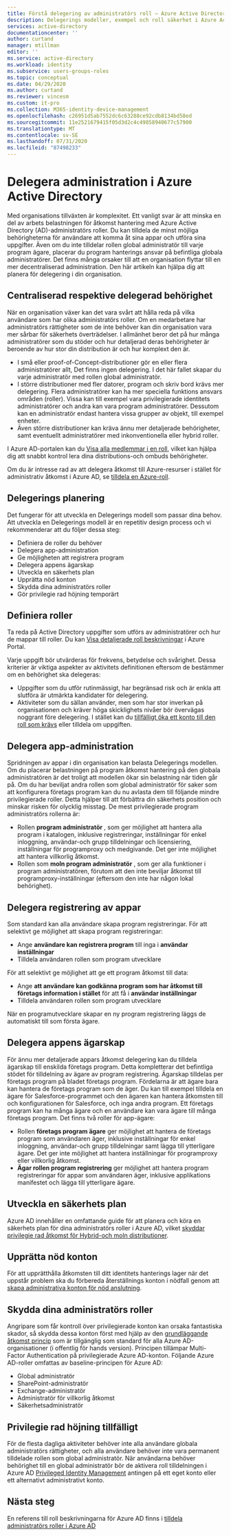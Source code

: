 ```yaml
---
title: Förstå delegering av administratörs roll – Azure Active Directory | Microsoft Docs
description: Delegerings modeller, exempel och roll säkerhet i Azure Active Directory
services: active-directory
documentationcenter: ''
author: curtand
manager: mtillman
editor: ''
ms.service: active-directory
ms.workload: identity
ms.subservice: users-groups-roles
ms.topic: conceptual
ms.date: 04/29/2020
ms.author: curtand
ms.reviewer: vincesm
ms.custom: it-pro
ms.collection: M365-identity-device-management
ms.openlocfilehash: c26951d5ab7552dc6c63288ce92cdb8134bd58ed
ms.sourcegitcommit: 11e2521679415f05d3d2c4c49858940677c57900
ms.translationtype: MT
ms.contentlocale: sv-SE
ms.lasthandoff: 07/31/2020
ms.locfileid: "87498233"
---
```

# <a name="delegate-administration-in-azure-active-directory"></a>Delegera administration i Azure Active Directory

Med organisations tillväxten är komplexitet. Ett vanligt svar är att minska en del av arbets belastningen för åtkomst hantering med Azure Active Directory (AD)-administratörs roller. Du kan tilldela de minst möjliga behörigheterna för användare att komma åt sina appar och utföra sina uppgifter. Även om du inte tilldelar rollen global administratör till varje program ägare, placerar du program hanterings ansvar på befintliga globala administratörer. Det finns många orsaker till att en organisation flyttar till en mer decentraliserad administration. Den här artikeln kan hjälpa dig att planera för delegering i din organisation.

<!--What about reporting? Who has which role and how do I audit?-->

## <a name="centralized-versus-delegated-permissions"></a>Centraliserad respektive delegerad behörighet

När en organisation växer kan det vara svårt att hålla reda på vilka användare som har olika administratörs roller. Om en medarbetare har administratörs rättigheter som de inte behöver kan din organisation vara mer sårbar för säkerhets överträdelser. I allmänhet beror det på hur många administratörer som du stöder och hur detaljerad deras behörigheter är beroende av hur stor din distribution är och hur komplext den är.

* I små eller proof-of-Concept-distributioner gör en eller flera administratörer allt, Det finns ingen delegering. I det här fallet skapar du varje administratör med rollen global administratör.
* I större distributioner med fler datorer, program och skriv bord krävs mer delegering. Flera administratörer kan ha mer speciella funktions ansvars områden (roller). Vissa kan till exempel vara privilegierade identitets administratörer och andra kan vara program administratörer. Dessutom kan en administratör endast hantera vissa grupper av objekt, till exempel enheter.
* Även större distributioner kan kräva ännu mer detaljerade behörigheter, samt eventuellt administratörer med inkonventionella eller hybrid roller.

I Azure AD-portalen kan du [Visa alla medlemmar i en roll](directory-manage-roles-portal.md), vilket kan hjälpa dig att snabbt kontrol lera dina distributions-och ombuds behörigheter.

Om du är intresse rad av att delegera åtkomst till Azure-resurser i stället för administrativ åtkomst i Azure AD, se [tilldela en Azure-roll](../../role-based-access-control/role-assignments-portal.md).

## <a name="delegation-planning"></a>Delegerings planering

Det fungerar för att utveckla en Delegerings modell som passar dina behov. Att utveckla en Delegerings modell är en repetitiv design process och vi rekommenderar att du följer dessa steg:

* Definiera de roller du behöver
* Delegera app-administration
* Ge möjligheten att registrera program
* Delegera appens ägarskap
* Utveckla en säkerhets plan
* Upprätta nöd konton
* Skydda dina administratörs roller
* Gör privilegie rad höjning temporärt

## <a name="define-roles"></a>Definiera roller

Ta reda på Active Directory uppgifter som utförs av administratörer och hur de mappar till roller. Du kan [Visa detaljerade roll beskrivningar](directory-manage-roles-portal.md) i Azure Portal.

Varje uppgift bör utvärderas för frekvens, betydelse och svårighet. Dessa kriterier är viktiga aspekter av aktivitets definitionen eftersom de bestämmer om en behörighet ska delegeras:

* Uppgifter som du utför rutinmässigt, har begränsad risk och är enkla att slutföra är utmärkta kandidater för delegering.
* Aktiviteter som du sällan använder, men som har stor inverkan på organisationen och kräver höga skicklighets nivåer bör övervägas noggrant före delegering. I stället kan du [tillfälligt öka ett konto till den roll som krävs](../active-directory-privileged-identity-management-configure.md) eller tilldela om uppgiften.

## <a name="delegate-app-administration"></a>Delegera app-administration

Spridningen av appar i din organisation kan belasta Delegerings modellen. Om du placerar belastningen på program åtkomst hantering på den globala administratören är det troligt att modellen ökar sin belastning när tiden går på. Om du har beviljat andra rollen som global administratör för saker som att konfigurera företags program kan du nu avlasta dem till följande mindre privilegierade roller. Detta hjälper till att förbättra din säkerhets position och minskar risken för olycklig misstag. De mest privilegierade program administratörs rollerna är:

* Rollen **program administratör** , som ger möjlighet att hantera alla program i katalogen, inklusive registreringar, inställningar för enkel inloggning, användar-och grupp tilldelningar och licensiering, inställningar för programproxy och medgivande. Det ger inte möjlighet att hantera villkorlig åtkomst.
* Rollen som **moln program administratör** , som ger alla funktioner i program administratören, förutom att den inte beviljar åtkomst till programproxy-inställningar (eftersom den inte har någon lokal behörighet).

## <a name="delegate-app-registration"></a>Delegera registrering av appar

Som standard kan alla användare skapa program registreringar. För att selektivt ge möjlighet att skapa program registreringar:

* Ange **användare kan registrera program** till inga i **användar inställningar**
* Tilldela användaren rollen som program utvecklare

För att selektivt ge möjlighet att ge ett program åtkomst till data:

* Ange **att användare kan godkänna program som har åtkomst till företags information i stället** för att få i **användar inställningar**
* Tilldela användaren rollen som program utvecklare

När en programutvecklare skapar en ny program registrering läggs de automatiskt till som första ägare.

## <a name="delegate-app-ownership"></a>Delegera appens ägarskap

För ännu mer detaljerade appars åtkomst delegering kan du tilldela ägarskap till enskilda företags program. Detta kompletterar det befintliga stödet för tilldelning av ägare av program registrering. Ägarskap tilldelas per företags program på bladet företags program. Fördelarna är att ägare bara kan hantera de företags program som de äger. Du kan till exempel tilldela en ägare för Salesforce-programmet och den ägaren kan hantera åtkomsten till och konfigurationen för Salesforce, och inga andra program. Ett företags program kan ha många ägare och en användare kan vara ägare till många företags program. Det finns två roller för app-ägare:

* Rollen **företags program ägare** ger möjlighet att hantera de företags program som användaren äger, inklusive inställningar för enkel inloggning, användar-och grupp tilldelningar samt lägga till ytterligare ägare. Det ger inte möjlighet att hantera inställningar för programproxy eller villkorlig åtkomst.
* **Ägar rollen program registrering** ger möjlighet att hantera program registreringar för appar som användaren äger, inklusive applikations manifestet och lägga till ytterligare ägare.

## <a name="develop-a-security-plan"></a>Utveckla en säkerhets plan

Azure AD innehåller en omfattande guide för att planera och köra en säkerhets plan för dina administratörs roller i Azure AD, vilket [skyddar privilegie rad åtkomst för Hybrid-och moln distributioner](directory-admin-roles-secure.md).

## <a name="establish-emergency-accounts"></a>Upprätta nöd konton

För att upprätthålla åtkomsten till ditt identitets hanterings lager när det uppstår problem ska du förbereda återställnings konton i nödfall genom att [skapa administrativa konton för nöd anslutning](directory-emergency-access.md).

## <a name="secure-your-administrator-roles"></a>Skydda dina administratörs roller

Angripare som får kontroll över privilegierade konton kan orsaka fantastiska skador, så skydda dessa konton först med hjälp av den [grundläggande åtkomst princip](https://cloudblogs.microsoft.com/enterprisemobility/2018/06/22/baseline-security-policy-for-azure-ad-admin-accounts-in-public-preview/) som är tillgänglig som standard för alla Azure AD-organisationer (i offentlig för hands version). Principen tillämpar Multi-Factor Authentication på privilegierade Azure AD-konton. Följande Azure AD-roller omfattas av baseline-principen för Azure AD:

* Global administratör
* SharePoint-administratör
* Exchange-administratör
* Administratör för villkorlig åtkomst
* Säkerhetsadministratör

## <a name="elevate-privilege-temporarily"></a>Privilegie rad höjning tillfälligt

För de flesta dagliga aktiviteter behöver inte alla användare globala administratörs rättigheter, och alla användare behöver inte vara permanent tilldelade rollen som global administratör. När användarna behöver behörighet till en global administratör bör de aktivera roll tilldelningen i Azure AD [Privileged Identity Management](../active-directory-privileged-identity-management-configure.md) antingen på ett eget konto eller ett alternativt administrativt konto.

## <a name="next-steps"></a>Nästa steg

En referens till roll beskrivningarna för Azure AD finns i [tilldela administratörs roller i Azure AD](directory-assign-admin-roles.md)
